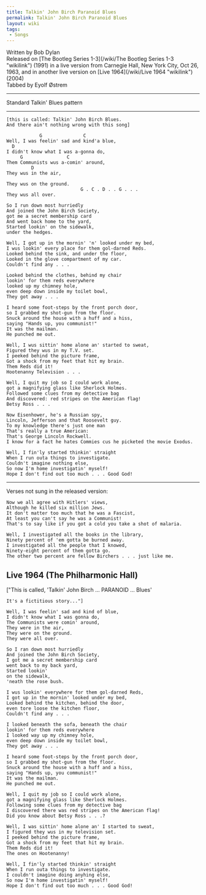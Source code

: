 ```yaml
---
title: Talkin' John Birch Paranoid Blues
permalink: Talkin' John Birch Paranoid Blues
layout: wiki
tags:
 - Songs
---
```


Written by Bob Dylan  
Released on [The Bootleg Series 1-3](/wiki/The Bootleg Series 1-3 "wikilink")
(1991) in a live version from Carnegie Hall, New York City, Oct 26,
1963, and in another live version on [Live 1964](/wiki/Live 1964 "wikilink")
(2004)  
Tabbed by Eyolf Østrem

* * * * *

Standard Talkin' Blues pattern

* * * * *

    [this is called: Talkin' John Birch Blues.
    And there ain't nothing wrong with this song]

                G               C
    Well, I was feelin' sad and kind'a blue,
      D
    I didn't know what I was a-gonna do,
         G                C
    Them Communists wus a-comin' around,
             D
    They wus in the air,

    They wus on the ground.
                               G . C . D . . G . . .
    They wus all over.

    So I run down most hurriedly
    And joined the John Birch Society,
    got me a secret membership card
    And went back home to the yard,
    Started lookin' on the sidewalk,
    under the hedges.

    Well, I got up in the mornin' 'n' looked under my bed,
    I wus lookin' every place for them gol-darned Reds.
    Looked behind the sink, and under the floor,
    Looked in the glove compartment of my car.
    Couldn't find any . . .

    Looked behind the clothes, behind my chair
    lookin' for them reds everywhere
    looked up my chimney hole,
    even deep down inside my toilet bowl,
    They got away . . .

    I heard some foot-steps by the front porch door,
    so I grabbed my shot-gun from the floor.
    Snuck around the house with a huff and a hiss,
    saying "Hands up, you communist!"
    It was the mailman.
    He punched me out.

    Well, I wus sittin' home alone an' started to sweat,
    Figured they wus in my T.V. set.
    I peeked behind the picture frame,
    Got a shock from my feet that hit my brain.
    Them Reds did it!
    Hootenanny Television . . .

    Well, I quit my job so I could work alone,
    got a magnifying glass like Sherlock Holmes.
    Followed some clues from my detective bag
    And discovered: red stripes on the American flag!
    Betsy Ross . . .

    Now Eisenhower, he's a Russian spy,
    Lincoln, Jefferson and that Roosevelt guy.
    To my knowledge there's just one man
    That's really a true American:
    That's George Lincoln Rockwell.
    I know for a fact he hates Commies cus he picketed the movie Exodus.

    Well, I fin'ly started thinkin' straight
    When I run outa things to investigate.
    Couldn't imagine nothing else,
    So now I'm home investigatin' myself!
    Hope I don't find out too much . . . Good God!

* * * * *

Verses not sung in the released version:

    Now we all agree with Hitlers' views,
    Although he killed six million Jews.
    It don't matter too much that he was a Fascist,
    At least you can't say he was a Communist!
    That's to say like if you got a cold you take a shot of malaria.

    Well, I investigated all the books in the library,
    Ninety percent of 'em gotta be burned away.
    I investigated all the people that I knowed,
    Ninety-eight percent of them gotta go.
    The other two percent are fellow Birchers . . . just like me.

<h2 class="songversion">
Live 1964 (The Philharmonic Hall)

</h2>
    ["This is called, 'Talkin' John Birch ... PARANOID ... Blues'

    It's a fictitious story..."]

    Well, I was feelin' sad and kind of blue,
    I didn't know what I was gonna do,
    The Communists were comin' around,
    They were in the air,
    They were on the ground.
    They were all over.

    So I ran down most hurriedly
    And joined the John Birch Society,
    I got me a secret membership card
    went back to my back yard,
    Started lookin'
    on the sidewalk,
    'neath the rose bush.

    I wus lookin' everywhere for them gol-darned Reds,
    I got up in the mornin' looked under my bed,
    Looked behind the kitchen, behind the door,
    even tore loose the kitchen floor,
    Couldn't find any . . .

    I looked beneath the sofa, beneath the chair
    lookin' for them reds everywhere
    I looked way up my chimney hole,
    even deep down inside my toilet bowl,
    They got away . . .

    I heard some foot-steps by the front porch door,
    so I grabbed my shot-gun from the floor.
    Snuck around the house with a huff and a hiss,
    saying "Hands up, you communist!"
    It was the mailman.
    He punched me out.

    Well, I quit my job so I could work alone,
    got a magnifying glass like Sherlock Holmes.
    Following some clues from my detective bag
    I discovered there was red stripes on the American flag!
    Did you know about Betsy Ross . . .?

    Well, I was sittin' home alone an' I started to sweat,
    I figured they wus in my television set.
    I peeked behind the picture frame,
    Got a shock from my feet that hit my brain.
    Them Reds did it!
    The ones on Hootenanny!

    Well, I fin'ly started thinkin' straight
    When I run outa things to investigate.
    I couldn't imagine doing anyhing else,
    So now I'm home investigatin' myself!
    Hope I don't find out too much . . . Good God!
